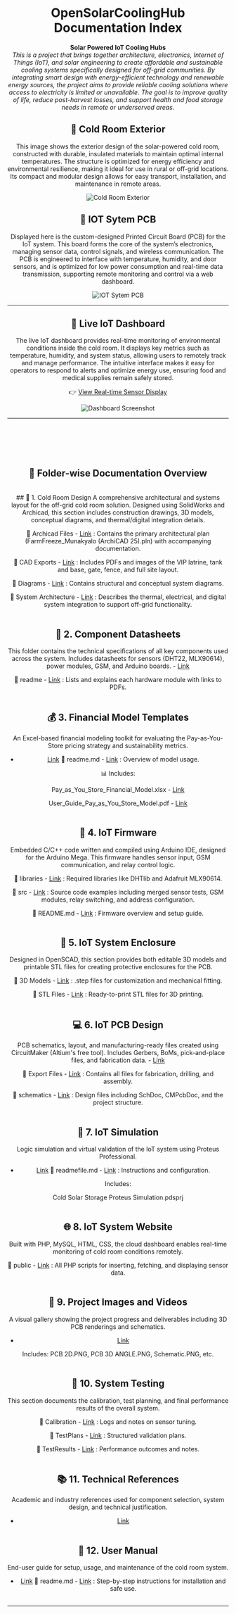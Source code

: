 <div align="center">

# OpenSolarCoolingHub Documentation Index

**Solar Powered IoT Cooling Hubs**  
_This is a project that brings together architecture, electronics, Internet of Things (IoT), and solar engineering to create affordable and sustainable cooling systems specifically designed for off-grid communities. By integrating smart design with energy-efficient technology and renewable energy sources, the project aims to provide reliable cooling solutions where access to electricity is limited or unavailable. The goal is to improve quality of life, reduce post-harvest losses, and support health and food storage needs in remote or underserved areas._

## 🔗 Cold Room Exterior
This image shows the exterior design of the solar-powered cold room, constructed with durable, insulated materials to maintain optimal internal temperatures. The structure is optimized for energy efficiency and environmental resilience, making it ideal for use in rural or off-grid locations. Its compact and modular design allows for easy transport, installation, and maintenance in remote areas.

![Cold Room Exterior](/Project%20Images%20and%20Videos/opensolarimage.PNG)


## 🔗 IOT Sytem PCB
Displayed here is the custom-designed Printed Circuit Board (PCB) for the IoT system. This board forms the core of the system’s electronics, managing sensor data, control signals, and wireless communication. The PCB is engineered to interface with temperature, humidity, and door sensors, and is optimized for low power consumption and real-time data transmission, supporting remote monitoring and control via a web dashboard.

![IOT Sytem PCB](/Project%20Images%20and%20Videos/PCB%203D%20ANGLE.PNG)

---

## 🔗 Live IoT Dashboard  
The live IoT dashboard provides real-time monitoring of environmental conditions inside the cold room. It displays key metrics such as temperature, humidity, and system status, allowing users to remotely track and manage performance. The intuitive interface makes it easy for operators to respond to alerts and optimize energy use, ensuring food and medical supplies remain safely stored.

👉 [View Real-time Sensor Display](http://solarcoolingproject.atwebpages.com/RealtimeDisplayImproved.php)

![Dashboard Screenshot](/Project%20Images%20and%20Videos/solarimagedashboard.PNG)

---

<br><br><br><br>

## 📂 Folder-wise Documentation Overview
<br>
## 🧊 1. Cold Room Design 
A comprehensive architectural and systems layout for the off-grid cold room solution. Designed using SolidWorks and Archicad, this section includes construction drawings, 3D models, conceptual diagrams, and thermal/digital integration details.

🔗 Archicad Files - [Link]() : Contains the primary architectural plan (FarmFreeze_Munakyalo (ArchiCAD 25).pln) with accompanying documentation.

🔗 CAD Exports - [Link]() : Includes PDFs and images of the VIP latrine, tank and base, gate, fence, and full site layout.

🔗 Diagrams - [Link]() : Contains structural and conceptual system diagrams.

🔗 System Architecture - [Link]() : Describes the thermal, electrical, and digital system integration to support off-grid functionality.<br><br>


## 📎 2. Component Datasheets
This folder contains the technical specifications of all key components used across the system. Includes datasheets for sensors (DHT22, MLX90614), power modules, GSM, and Arduino boards. - [Link]() 

🔗 readme - [Link]() : Lists and explains each hardware module with links to PDFs.<br><br>


## 💰 3. Financial Model Templates
An Excel-based financial modeling toolkit for evaluating the Pay-as-You-Store pricing strategy and sustainability metrics.
 - [Link]() 
🔗 readme.md - [Link]() : Overview of model usage.

📊 Includes:

Pay_as_You_Store_Financial_Model.xlsx - [Link]() 

User_Guide_Pay_as_You_Store_Model.pdf - [Link]() <br><br>


## 🧠 4. IoT Firmware
Embedded C/C++ code written and compiled using Arduino IDE, designed for the Arduino Mega. This firmware handles sensor input, GSM communication, and relay control logic.

🔗 libraries - [Link]() : Required libraries like DHTlib and Adafruit MLX90614.

🔗 src - [Link]() : Source code examples including merged sensor tests, GSM modules, relay switching, and address configuration.

🔗 README.md - [Link]() : Firmware overview and setup guide.<br><br>


## 🧱 5. IoT System Enclosure
Designed in OpenSCAD, this section provides both editable 3D models and printable STL files for creating protective enclosures for the PCB.

🔗 3D Models - [Link]() : .step files for customization and mechanical fitting.

🔗 STL Files - [Link]() : Ready-to-print STL files for 3D printing.<br><br>


## 💻 6. IoT PCB Design
PCB schematics, layout, and manufacturing-ready files created using CircuitMaker (Altium's free tool). Includes Gerbers, BoMs, pick-and-place files, and fabrication data. - [Link]() 

🔗 Export Files - [Link]() : Contains all files for fabrication, drilling, and assembly.

🔗 schematics - [Link]() : Design files including SchDoc, CMPcbDoc, and the project structure.<br><br>


## 🧪 7. IoT Simulation
Logic simulation and virtual validation of the IoT system using Proteus Professional.
 - [Link]() 
🔗 readmefile.md - [Link]() : Instructions and configuration.

Includes:

Cold Solar Storage Proteus Simulation.pdsprj<br><br>


## 🌐 8. IoT System Website
Built with PHP, MySQL, HTML, CSS, the cloud dashboard enables real-time monitoring of cold room conditions remotely.

🔗 public - [Link]() : All PHP scripts for inserting, fetching, and displaying sensor data.<br><br>




## 🎥 9. Project Images and Videos
A visual gallery showing the project progress and deliverables including 3D PCB renderings and schematics.
 - [Link]() 


Includes: PCB 2D.PNG, PCB 3D ANGLE.PNG, Schematic.PNG, etc.<br><br>


## 🧪 10. System Testing
This section documents the calibration, test planning, and final performance results of the overall system.

🔗 Calibration - [Link]() : Logs and notes on sensor tuning.

🔗 TestPlans - [Link]() : Structured validation plans.

🔗 TestResults - [Link]() : Performance outcomes and notes.<br><br>


## 📚 11. Technical References
Academic and industry references used for component selection, system design, and technical justification.
 - [Link]() 
<br><br>


## 📘 12. User Manual
End-user guide for setup, usage, and maintenance of the cold room system.
 - [Link]() 
🔗 readme.md - [Link]() : Step-by-step instructions for installation and safe use.<br><br>

---

</div>
